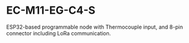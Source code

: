 # EC-M11-EG-C4-S
ESP32-based programmable node with Thermocouple input, and 8-pin connector including LoRa communication.
